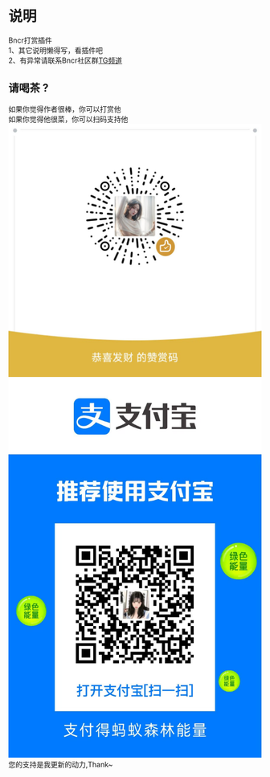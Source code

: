 # 说明
Bncr打赏插件   
1、其它说明懒得写，看插件吧  
2、有异常请联系Bncr社区群[TG频道](https://t.me/BncrJS)  



## 请喝茶 ?
如果你觉得作者很棒，你可以打赏他  
如果你觉得他很菜，你可以扫码支持他  
![微信](get_me_some_money_wx.jpg) ![支付宝](get_me_some_money_zfb.jpg)
您的支持是我更新的动力,Thank~
